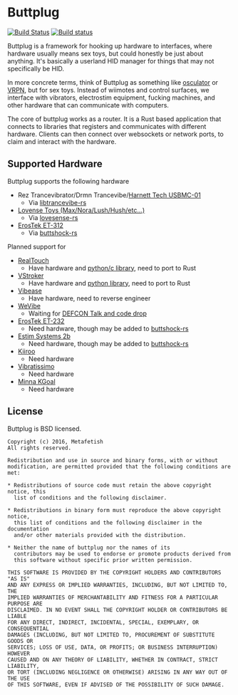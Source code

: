 # Buttplug

[![Build Status](https://travis-ci.org/metafetish/buttplug.svg?branch=master)](https://travis-ci.org/metafetish/buttplug) [![Build status](https://ci.appveyor.com/api/projects/status/g7vtlw95c39in22k?svg=true)](https://ci.appveyor.com/project/qdot/buttplug)

Buttplug is a framework for hooking up hardware to interfaces, where
hardware usually means sex toys, but could honestly be just about
anything. It's basically a userland HID manager for things that may
not specifically be HID.

In more concrete terms, think of Buttplug as something like
[osculator](http://www.osculator.net/) or [VRPN](http://vrpn.org), but
for sex toys. Instead of wiimotes and control surfaces, we interface
with vibrators, electrostim equipment, fucking machines, and other
hardware that can communicate with computers.

The core of buttplug works as a router. It is a Rust based application
that connects to libraries that registers and communicates with
different hardware. Clients can then connect over websockets or
network ports, to claim and interact with the hardware.

## Supported Hardware

Buttplug supports the following hardware

- Rez Trancevibrator/Drmn Trancevibe/[Harnett Tech USBMC-01](http://www.harnett-tech.com/search.php?act=search&SKU=USBMC-01)
    - Via [libtrancevibe-rs](http://github.com/metafetish/libtrancevibe-rs)
- [Lovense Toys (Max/Nora/Lush/Hush/etc...)](http://www.lovense.com)
    - Via [lovesense-rs](http://github.com/metafetish/lovesense-rs)
- [ErosTek ET-312](http://www.erostek.com)
    - Via [buttshock-rs](http://github.com/metafetish/buttshock-rs)

Planned support for

- [RealTouch](http://realtouch.com)
   - Have hardware and [python/c library](http://github.com/metafetish/librealtouch), need to port to Rust
- [VStroker](http://vstroker.com)
   - Have hardware and [python library](http://github.com/metafetish/libvstroker), need to port to Rust
- [Vibease](http://vibease.com)
   - Have hardware, need to reverse engineer
- [WeVibe](http://wevibe.com)
   - Waiting for [DEFCON Talk and code drop](https://www.defcon.org/html/defcon-24/dc-24-speakers.html#follower)
- [ErosTek ET-232](http://www.erostek.com)
   - Need hardware, though may be added to [buttshock-rs](http://github.com/metafetish/buttshock-rs)
- [Estim Systems 2b](http://e-stim.co.uk)
   - Need hardware, though may be added to [buttshock-rs](http://github.com/metafetish/buttshock-rs)
- [Kiiroo](http://www.kiiroo.com)
   - Need hardware
- [Vibratissimo](http://www.vibratissimo.com)
   - Need hardware
- [Minna KGoal](http://www.minnalife.com/products/kgoal)
   - Need hardware

## License

Buttplug is BSD licensed.

    Copyright (c) 2016, Metafetish
    All rights reserved.
    
    Redistribution and use in source and binary forms, with or without
    modification, are permitted provided that the following conditions are met:
    
    * Redistributions of source code must retain the above copyright notice, this
      list of conditions and the following disclaimer.
    
    * Redistributions in binary form must reproduce the above copyright notice,
      this list of conditions and the following disclaimer in the documentation
      and/or other materials provided with the distribution.
    
    * Neither the name of buttplug nor the names of its
      contributors may be used to endorse or promote products derived from
      this software without specific prior written permission.
    
    THIS SOFTWARE IS PROVIDED BY THE COPYRIGHT HOLDERS AND CONTRIBUTORS "AS IS"
    AND ANY EXPRESS OR IMPLIED WARRANTIES, INCLUDING, BUT NOT LIMITED TO, THE
    IMPLIED WARRANTIES OF MERCHANTABILITY AND FITNESS FOR A PARTICULAR PURPOSE ARE
    DISCLAIMED. IN NO EVENT SHALL THE COPYRIGHT HOLDER OR CONTRIBUTORS BE LIABLE
    FOR ANY DIRECT, INDIRECT, INCIDENTAL, SPECIAL, EXEMPLARY, OR CONSEQUENTIAL
    DAMAGES (INCLUDING, BUT NOT LIMITED TO, PROCUREMENT OF SUBSTITUTE GOODS OR
    SERVICES; LOSS OF USE, DATA, OR PROFITS; OR BUSINESS INTERRUPTION) HOWEVER
    CAUSED AND ON ANY THEORY OF LIABILITY, WHETHER IN CONTRACT, STRICT LIABILITY,
    OR TORT (INCLUDING NEGLIGENCE OR OTHERWISE) ARISING IN ANY WAY OUT OF THE USE
    OF THIS SOFTWARE, EVEN IF ADVISED OF THE POSSIBILITY OF SUCH DAMAGE.
